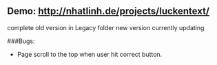 ## Demo: http://nhatlinh.de/projects/luckentext/

complete old version in Legacy folder
new version currently updating

###Bugs:
- Page scroll to the top when user hit correct button.
